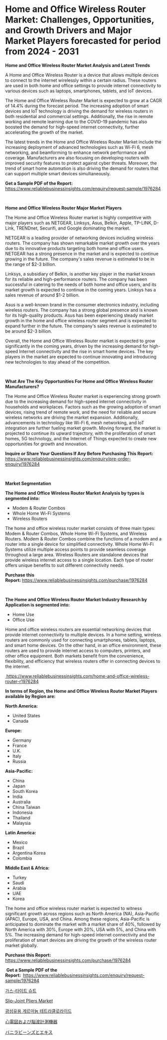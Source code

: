 <p><h1>Home and Office Wireless Router Market: Challenges, Opportunities, and Growth Drivers and Major Market Players forecasted for period from 2024 - 2031</h1></p><p><strong>Home and Office Wireless Router Market Analysis and Latest Trends</strong></p>
<p><p>A Home and Office Wireless Router is a device that allows multiple devices to connect to the internet wirelessly within a certain radius. These routers are used in both home and office settings to provide internet connectivity to various devices such as laptops, smartphones, tablets, and IoT devices.</p><p>The Home and Office Wireless Router Market is expected to grow at a CAGR of 14.4% during the forecast period. The increasing adoption of smart devices and IoT technology is driving the demand for wireless routers in both residential and commercial settings. Additionally, the rise in remote working and remote learning due to the COVID-19 pandemic has also boosted the demand for high-speed internet connectivity, further accelerating the growth of the market.</p><p>The latest trends in the Home and Office Wireless Router Market include the increasing deployment of advanced technologies such as Wi-Fi 6, mesh networking, and beamforming to enhance network performance and coverage. Manufacturers are also focusing on developing routers with improved security features to protect against cyber threats. Moreover, the trend of smart home automation is also driving the demand for routers that can support multiple smart devices simultaneously.</p></p>
<p><strong>Get a Sample PDF of the Report:&nbsp;</strong> <a href="https://www.reliablebusinessinsights.com/enquiry/request-sample/1976284">https://www.reliablebusinessinsights.com/enquiry/request-sample/1976284</a></p>
<p>&nbsp;</p>
<p><strong>Home and Office Wireless Router Major Market Players</strong></p>
<p><p>The Home and Office Wireless Router market is highly competitive with major players such as NETGEAR, Linksys, Asus, Belkin, Apple, TP-LINK, D-Link, TRENDnet, Securifi, and Google dominating the market. </p><p>NETGEAR is a leading provider of networking devices including wireless routers. The company has shown remarkable market growth over the years due to its innovative products targeting both home and office users. NETGEAR has a strong presence in the market and is expected to continue growing in the future. The company's sales revenue is estimated to be in the range of $2-3 billion.</p><p>Linksys, a subsidiary of Belkin, is another key player in the market known for its reliable and high-performance routers. The company has been successful in catering to the needs of both home and office users, and its market growth is expected to continue in the coming years. Linksys has a sales revenue of around $1-2 billion.</p><p>Asus is a well-known brand in the consumer electronics industry, including wireless routers. The company has a strong global presence and is known for its high-quality products. Asus has been experiencing steady market growth in the home and office wireless router segment and is expected to expand further in the future. The company's sales revenue is estimated to be around $2-3 billion.</p><p>Overall, the Home and Office Wireless Router market is expected to grow significantly in the coming years, driven by the increasing demand for high-speed Internet connectivity and the rise in smart home devices. The key players in the market are expected to continue innovating and introducing new technologies to stay ahead of the competition.</p></p>
<p>&nbsp;</p>
<p><strong>What Are The Key Opportunities For Home and Office Wireless Router Manufacturers?</strong></p>
<p><p>The Home and Office Wireless Router market is experiencing strong growth due to the increasing demand for high-speed internet connectivity in households and workplaces. Factors such as the growing adoption of smart devices, rising trend of remote work, and the need for reliable and secure wireless networks are driving the market expansion. Additionally, advancements in technology like Wi-Fi 6, mesh networking, and IoT integration are further fueling market growth. Moving forward, the market is projected to continue its upward trajectory, with the proliferation of smart homes, 5G technology, and the Internet of Things expected to create new opportunities for growth and innovation.</p></p>
<p><strong>Inquire or Share Your Questions If Any Before Purchasing This Report:</strong> <a href="https://www.reliablebusinessinsights.com/enquiry/pre-order-enquiry/1976284">https://www.reliablebusinessinsights.com/enquiry/pre-order-enquiry/1976284</a></p>
<p>&nbsp;</p>
<p><strong>Market Segmentation</strong></p>
<p><strong>The Home and Office Wireless Router Market Analysis by types is segmented into:</strong></p>
<p><ul><li>Modem & Router Combos</li><li>Whole Home Wi-Fi Systems</li><li>Wireless Routers</li></ul></p>
<p><p>The home and office wireless router market consists of three main types: Modem & Router Combos, Whole Home Wi-Fi Systems, and Wireless Routers. Modem & Router Combos combine the functions of a modem and a router into a single device for simplified connectivity. Whole Home Wi-Fi Systems utilize multiple access points to provide seamless coverage throughout a large area. Wireless Routers are standalone devices that provide wireless internet access to a single location. Each type of router offers unique benefits to suit different connectivity needs.</p></p>
<p><strong>Purchase this Report:&nbsp;</strong><a href="https://www.reliablebusinessinsights.com/purchase/1976284">https://www.reliablebusinessinsights.com/purchase/1976284</a></p>
<p>&nbsp;</p>
<p><strong>The Home and Office Wireless Router Market Industry Research by Application is segmented into:</strong></p>
<p><ul><li>Home Use</li><li>Office Use</li></ul></p>
<p><p>Home and office wireless routers are essential networking devices that provide internet connectivity to multiple devices. In a home setting, wireless routers are commonly used for connecting smartphones, tablets, laptops, and smart home devices. On the other hand, in an office environment, these routers are used to provide internet access to computers, printers, and other office equipment. Both markets benefit from the convenience, flexibility, and efficiency that wireless routers offer in connecting devices to the internet.</p></p>
<p><a href="https://www.reliablebusinessinsights.com/home-and-office-wireless-router-r1976284">&nbsp;https://www.reliablebusinessinsights.com/home-and-office-wireless-router-r1976284</a></p>
<p><strong>In terms of Region, the Home and Office Wireless Router Market Players available by Region are:</strong></p>
<p>
    <p> <strong> North America: </strong>
        <ul>
            <li>United States</li>
            <li>Canada</li>
        </ul>
        </p> 
    <p> <strong> Europe: </strong>
        <ul>
            <li>Germany</li>
            <li>France</li>
            <li>U.K.</li>
            <li>Italy</li>
            <li>Russia</li>
        </ul>
        </p> 
    <p> <strong> Asia-Pacific: </strong>
        <ul>
            <li>China</li>
            <li>Japan</li>
            <li>South Korea</li>
            <li>India</li>
            <li>Australia</li>
            <li>China Taiwan</li>
            <li>Indonesia</li>
            <li>Thailand</li>
            <li>Malaysia</li>
        </ul>
        </p> 
    <p> <strong> Latin America: </strong>
        <ul>
            <li>Mexico</li>
            <li>Brazil</li>
            <li>Argentina Korea</li>
            <li>Colombia</li>
        </ul>
        </p> 
    <p> <strong> Middle East & Africa: </strong>
        <ul>
            <li>Turkey</li>
            <li>Saudi</li>
            <li>Arabia</li>
            <li>UAE</li>
            <li>Korea</li>
        </ul>
    </p>
    </p>
<p><p>The home and office wireless router market is expected to witness significant growth across regions such as North America (NA), Asia-Pacific (APAC), Europe, USA, and China. Among these regions, Asia-Pacific is anticipated to dominate the market with a market share of 40%, followed by North America with 30%, Europe with 20%, USA with 5%, and China with 5%. The increasing demand for high-speed internet connectivity and the proliferation of smart devices are driving the growth of the wireless router market globally.</p></p>
<p><strong>Purchase this Report: </strong><a href="https://www.reliablebusinessinsights.com/purchase/1976284">https://www.reliablebusinessinsights.com/purchase/1976284</a></p>
<p>&nbsp;<strong>Get a Sample PDF of the Report:&nbsp;&nbsp;</strong><a href="https://www.reliablebusinessinsights.com/enquiry/request-sample/1976284">https://www.reliablebusinessinsights.com/enquiry/request-sample/1976284</a></p>
<p><strong></strong></p>
<p><p><a href="https://github.com/EthaWolf/Market-Research-Report-List-1/blob/main/4681786122203.md">가스-타이트 슈트</a></p><p><a href="https://github.com/shahriarnajimjoy333/Market-Research-Report-List-1/blob/main/slip-joint-pliers-market.md">Slip-Joint Pliers Market</a></p><p><a href="https://github.com/kvbohdfy111/Market-Research-Report-List-1/blob/main/7508175122204.md">광섬유용 게르마늄 테트라클로라이드</a></p><p><a href="https://github.com/tanyaali3/Market-Research-Report-List-1/blob/main/6510186116155.md">心電図および脳波計測機器</a></p><p><a href="https://github.com/reliezer65/Market-Research-Report-List-1/blob/main/5462751116153.md">バニラビーンズとエキス</a></p></p>